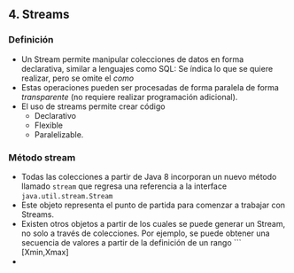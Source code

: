 ## 4. Streams
### Definición
* Un Stream permite manipular colecciones de datos en forma declarativa, similar a lenguajes como SQL: Se índica lo que se quiere realizar, pero se omite el  *como*
* Estas operaciones pueden ser procesadas de forma paralela de forma  *transparente*  (no requiere realizar programación adicional).
* El uso de streams permite crear código
	* Declarativo
	* Flexible
	* Paralelizable.
### Método stream
* Todas las colecciones a partir de Java 8 incorporan un nuevo método llamado ```stream``` que regresa una referencia a la interface ```java.util.stream.Stream``` 
* Este objeto representa el punto de partida para comenzar a trabajar con Streams.
* Existen otros objetos a partir de los cuales se puede generar un Stream, no solo a través de colecciones.  Por ejemplo, se puede obtener una secuencia de valores a partir de la definición de un rango ``` [Xmin,Xmax]
*  
<!--stackedit_data:
eyJoaXN0b3J5IjpbLTEzNzY5NTA4NDUsMjE3MzA0MzAzXX0=
-->